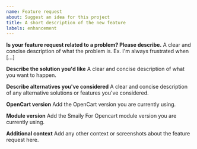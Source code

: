 ```yaml
---
name: Feature request
about: Suggest an idea for this project
title: A short description of the new feature
labels: enhancement
---
```


**Is your feature request related to a problem? Please describe.**
A clear and concise description of what the problem is. Ex. I'm always frustrated when [...]

**Describe the solution you'd like**
A clear and concise description of what you want to happen.

**Describe alternatives you've considered**
A clear and concise description of any alternative solutions or features you've considered.

**OpenCart version**
Add the OpenCart version you are currently using.

**Module version**
Add the Smaily For Opencart module version you are currently using.

**Additional context**
Add any other context or screenshots about the feature request here.
